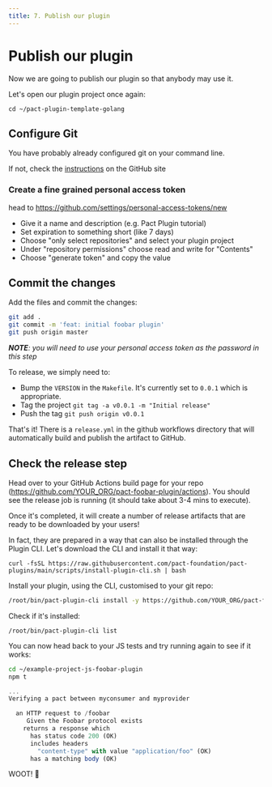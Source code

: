 ```yaml
---
title: 7. Publish our plugin
---
```


# Publish our plugin

Now we are going to publish our plugin so that anybody may use it.

Let's open our plugin project once again:

`cd ~/pact-plugin-template-golang`

## Configure Git

You have probably already configured git on your command line.

If not, check the [instructions](https://docs.github.com/en/get-started/quickstart/set-up-git) on the GitHub site

### Create a fine grained personal access token

head to https://github.com/settings/personal-access-tokens/new

* Give it a name and description (e.g. Pact Plugin tutorial)
* Set expiration to something short (like 7 days)
* Choose "only select repositories" and select your plugin project
* Under "repository permissions" choose read and write for "Contents"
* Choose "generate token" and copy the value

## Commit the changes

Add the files and commit the changes:

```sh
git add .
git commit -m 'feat: initial foobar plugin'
git push origin master
```

_**NOTE**: you will need to use your personal access token as the password in this step_

To release, we simply need to:

* Bump the `VERSION` in the `Makefile`. It's currently set to `0.0.1` which is appropriate.
* Tag the project `git tag -a v0.0.1 -m "Initial release"`
* Push the tag `git push origin v0.0.1`

That's it! There is a `release.yml` in the github workflows directory that will automatically build and publish the artifact to GitHub.

## Check the release step

Head over to your GitHub Actions build page for your repo (https://github.com/YOUR_ORG/pact-foobar-plugin/actions). You should see the release job is running (it should take about 3-4 mins to execute).

Once it's completed, it will create a number of release artifacts that are ready to be downloaded by your users!

In fact, they are prepared in a way that can also be installed through the Plugin CLI. Let's download the CLI and install it that way:

`curl -fsSL https://raw.githubusercontent.com/pact-foundation/pact-plugins/main/scripts/install-plugin-cli.sh | bash`

Install your plugin, using the CLI, customised to your git repo:

```sh
/root/bin/pact-plugin-cli install -y https://github.com/YOUR_ORG/pact-foobar-plugin/releases/tag/v0.0.1
```

Check if it's installed:

`/root/bin/pact-plugin-cli list`

You can now head back to your JS tests and try running again to see if it works:

```sh
cd ~/example-project-js-foobar-plugin
npm t
```

```js
...
Verifying a pact between myconsumer and myprovider

  an HTTP request to /foobar
     Given the Foobar protocol exists
    returns a response which
      has status code 200 (OK)
      includes headers
        "content-type" with value "application/foo" (OK)
      has a matching body (OK)
```

WOOT! 🎉